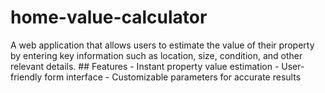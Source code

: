 # home-value-calculator

A web application that allows users to estimate the value of their property by entering key information such as location, size, condition, and other relevant details. ## Features - Instant property value estimation - User-friendly form interface - Customizable parameters for accurate results
